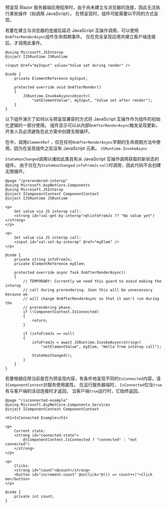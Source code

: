 预呈现 Blazor 服务器端应用程序时，由于尚未建立与浏览器的连接，因此无法执行某些操作（如调用 JavaScript）。 在预呈现时，组件可能需要以不同的方式呈现。

若要在建立与浏览器的连接后延迟 JavaScript 互操作调用，可以使用`OnAfterRenderAsync`组件生命周期事件。 仅在完全呈现应用并建立客户端连接后，才调用此事件。

```cshtml
@using Microsoft.JSInterop
@inject IJSRuntime JSRuntime

<input @ref="myInput" value="Value set during render" />

@code {
    private ElementReference myInput;

    protected override void OnAfterRender()
    {
        JSRuntime.InvokeAsync<object>(
            "setElementValue", myInput, "Value set after render");
    }
}
```

以下组件演示了如何以与预呈现兼容的方式将 JavaScript 互操作作为组件的初始化逻辑的一部分使用。 组件显示可以从内部`OnAfterRenderAsync`触发呈现更新。 开发人员必须避免在此方案中创建无限循环。

在中，调用`ElementRef` ，仅在任何`OnAfterRenderAsync`早期的生命周期方法中使用，因为在呈现组件之前没有 JavaScript 元素。 `JSRuntime.InvokeAsync`

`StateHasChanged`调用以诸如此类具有从 JavaScript 互操作调用获取的新状态的组件。 由于仅在为`StateHasChanged` `infoFromJs` `null`时调用，因此代码不会创建无限循环。

```cshtml
@page "/prerendered-interop"
@using Microsoft.AspNetCore.Components
@using Microsoft.JSInterop
@inject IComponentContext ComponentContext
@inject IJSRuntime JSRuntime

<p>
    Get value via JS interop call:
    <strong id="val-get-by-interop">@(infoFromJs ?? "No value yet")</strong>
</p>

<p>
    Set value via JS interop call:
    <input id="val-set-by-interop" @ref="myElem" />
</p>

@code {
    private string infoFromJs;
    private ElementReference myElem;

    protected override async Task OnAfterRenderAsync()
    {
        // TEMPORARY: Currently we need this guard to avoid making the interop
        // call during prerendering. Soon this will be unnecessary because we
        // will change OnAfterRenderAsync so that it won't run during the
        // prerendering phase.
        if (!ComponentContext.IsConnected)
        {
            return;
        }

        if (infoFromJs == null)
        {
            infoFromJs = await JSRuntime.InvokeAsync<string>(
                "setElementValue", myElem, "Hello from interop call");

            StateHasChanged();
        }
    }
}
```

若要根据应用当前是否为预呈现内容，有条件地呈现不同的`IsConnected`内容，请`IComponentContext`对服务使用属性。 在运行服务器端时， `IsConnected`仅当`true`有与客户端的活动连接时才返回。 当客户端`true`运行时，它始终返回。

```cshtml
@page "/isconnected-example"
@using Microsoft.AspNetCore.Components.Services
@inject IComponentContext ComponentContext

<h1>IsConnected Example</h1>

<p>
    Current state:
    <strong id="connected-state">
        @(ComponentContext.IsConnected ? "connected" : "not connected")
    </strong>
</p>

<p>
    Clicks:
    <strong id="count">@count</strong>
    <button id="increment-count" @onclick="@(() => count++)">Click me</button>
</p>

@code {
    private int count;
}
```

